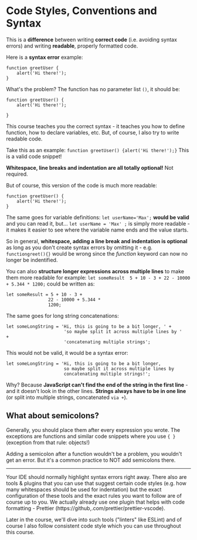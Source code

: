 # Code Styles, Conventions and Syntax

This is a **difference** between writing **correct code** (i.e. avoiding syntax errors) and writing **readable**, properly formatted code. 

Here is a **syntax error** example:
```
function greetUser {
    alert('Hi there!');
}
```
What's the problem? The function has no parameter list `()`, it should be:
```
function greetUser() {
    alert('Hi there!');

} 
```
This course teaches you the correct syntax - it teaches you how to define function, how to declare variables, etc. But, of course, I also try to write readable code.

Take this as an example:
` function greetUser() {alert('Hi there!');} `
This is a valid code snippet!

**Whitespace, line breaks and indentation are all totally optional!** Not required.

But of course, this version of the code is much more readable:
```
function greetUser() {
    alert('Hi there!');
}
```

The same goes for variable definitions:
` let userName='Max'; `
**would be valid** and you can read it, but...
`let userName = 'Max' ;`
is simply more readable - it makes it easier to see where the variable name ends and the value starts.

So in general, **whitespace, adding a line break and indentation is optional** as long as you don't create syntax errors by omitting it - e.g. `functiongreet(){}` would be wrong since the *function* keyword can now no longer be indentified.

You can also **structure longer expressions across multiple lines** to make them more readable for example:
` let someResult  5 + 10 - 3 + 22 - 10000 + 5.344 * 1200; `
could be written as:
```
let someResult = 5 + 10 - 3 +
                22 - 10000 + 5.344 *
                1200;
```

The same goes for long string concatenations:
```
let someLongString = 'Hi, this is going to be a bit longer, ' +
                      'so maybe split it across multiple lines by '
+
                      'concatenating multiple strings';
```
This would not be valid, it would be a syntax error:
```
let someLongString = 'Hi, this is going to be a bit longer,
                      so maybe split it across multiple lines by 
                      concatenating multiple strings!';
```

Why? Because **JavaScript can't find the end of the string in the first line** - and it doesn't look in the other lines.  **Strings always have to be in one line** (or split into multiple strings, concatenated `via +`).

## What about semicolons?

Generally, you should place them after every expression you wrote. The exceptions are functions and similar code snippets where you use `{ }` (exception from that rule: objects!)

Adding a semicolon after a function wouldn't be a problem, you wouldn't get an error. But it's a common practice to NOT add semicolons there. 

- - - 

Your IDE should normally highlight syntax errors right away. There also are tools & plugins that you can use that suggest certain code styles (e.g. how many whitespaces should be used for indentation) but the exact configuration of these tools and the exact rules you want to follow are of course up to you. We actually already use one plugin that helps with code formatting - Prettier (https://github,.com/prettier/prettier-vscode). 

Later in the course, we'll dive into such tools ("linters" like ESLint) and of course I also follow consistent code style which you can use throughout this course. 